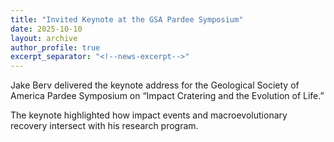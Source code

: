```yaml
---
title: "Invited Keynote at the GSA Pardee Symposium"
date: 2025-10-10
layout: archive
author_profile: true
excerpt_separator: "<!--news-excerpt-->"
---
```

Jake Berv delivered the keynote address for the Geological Society of America Pardee Symposium on “Impact Cratering and the Evolution of Life.”

<!--news-excerpt-->
The keynote highlighted how impact events and macroevolutionary recovery intersect with his research program.
